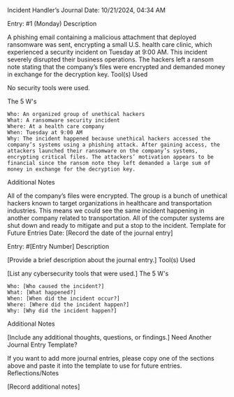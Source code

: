 Incident Handler’s Journal
Date: 10/21/2024, 04:34 AM

Entry: #1 (Monday)
Description

A phishing email containing a malicious attachment that deployed ransomware was sent, encrypting a small U.S. health care clinic, which experienced a security incident on Tuesday at 9:00 AM. This incident severely disrupted their business operations. The hackers left a ransom note stating that the company’s files were encrypted and demanded money in exchange for the decryption key.
Tool(s) Used

No security tools were used.



The 5 W's

    Who: An organized group of unethical hackers
    What: A ransomware security incident
    Where: At a health care company
    When: Tuesday at 9:00 AM
    Why: The incident happened because unethical hackers accessed the company’s systems using a phishing attack. After gaining access, the attackers launched their ransomware on the company’s systems, encrypting critical files. The attackers’ motivation appears to be financial since the ransom note they left demanded a large sum of money in exchange for the decryption key.

Additional Notes

All of the company’s files were encrypted. The group is a bunch of unethical hackers known to target organizations in healthcare and transportation industries. This means we could see the same incident happening in another company related to transportation. All of the computer systems are shut down and ready to mitigate and put a stop to the incident.
Template for Future Entries
Date: [Record the date of the journal entry]

Entry: #[Entry Number]
Description

[Provide a brief description about the journal entry.]
Tool(s) Used

[List any cybersecurity tools that were used.]
The 5 W's

    Who: [Who caused the incident?]
    What: [What happened?]
    When: [When did the incident occur?]
    Where: [Where did the incident happen?]
    Why: [Why did the incident happen?]

Additional Notes

[Include any additional thoughts, questions, or findings.]
Need Another Journal Entry Template?

If you want to add more journal entries, please copy one of the sections above and paste it into the template to use for future entries.
Reflections/Notes

[Record additional notes]
